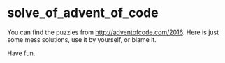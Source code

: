 # solve_of_advent_of_code
You can find the puzzles from http://adventofcode.com/2016. Here is just some mess solutions, use it by yourself, or blame it.

Have fun.
